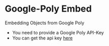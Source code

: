 # Google-Poly Embed

Embedding Objects from Google Poly

- You need to provide a Google Poly API-Key
- You can get the api key [here](https://developers.google.com/poly/develop/api)
